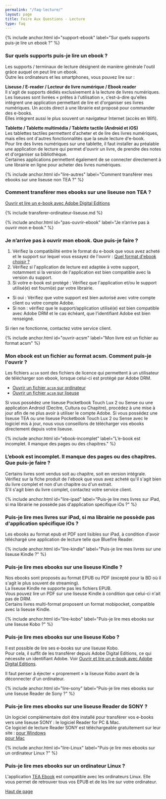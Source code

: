 ```yaml
---
permalink: "/faq-lecture/"
layout: page
title: Foire Aux Questions - Lecture
type: faq
---
```


{% include anchor.html id="support-ebook" label="Sur quels supports puis-je lire un ebook ?" %}

### Sur quels supports puis-je lire un ebook ?

Les supports / terminaux de lecture désignent de manière générale l'outil grâce auquel on peut lire un ebook.  
Outre les ordinateurs et les smartphones, vous pouvez lire sur :

**Liseuse / E-reader / Lecteur de livre numérique / Ebook reader**  
Il s'agit de supports dédiés exclusivement à la lecture de livres numériques. Les liseuses sont livrées « prêtes à l'utilisation », c’est-à-dire qu'elles intègrent une application permettant de lire et d'organiser ses livres numériques. Un accès direct à une librairie est proposé pour commander des e-books.  
Elles intègrent aussi le plus souvent un navigateur Internet (accès en Wifi).

**Tablette / Tablette multimédia / Tablette tactile (Android et iOS)**  
Les tablettes tactiles permettent d'acheter et de lire des livres numériques, mais elles ont d'autres fonctionnalités que la seule lecture d'e-book.  
Pour lire des livres numériques sur une tablette, il faut installer au préalable une application de lecture qui permet d'ouvrir un livre, de prendre des notes et d'organiser sa bibliothèque.  
Certaines applications permettent également de se connecter directement à une librairie en ligne pour acheter des livres numériques.

{% include anchor.html id="lire-autres" label="Comment transférer mes ebooks sur une liseuse non TEA ?" %}

### Comment transférer mes ebooks sur une liseuse non TEA ?

[Ouvrir et lire un e-book avec Adobe Digital Editions](/ade/#installer-adobe-digital-editions)

{% include transferer-ordinateur-liseuse.md %}

{% include anchor.html id="pas-ouvrir-ebook" label="Je n’arrive pas à ouvrir mon e-book." %}

### Je n’arrive pas à ouvrir mon ebook. Que puis-je faire ?

1. Vérifiez la compatibilité entre le format du e-book que vous avez acheté et le support sur lequel vous essayez de l'ouvrir : [Quel format d'ebook choisir ?](/faq-achat/#format-ebook)
2. Vérifiez si l'application de lecture est adaptée à votre support, notamment si la version de l'application est bien compatible avec la version du support.
3. Si votre e-book est protégé :
Vérifiez que l'application et/ou le support utilisé(e) est fourni(e) par votre librairie.
  * Si oui : Vérifiez que votre support est bien autorisé avec votre compte client ou votre compte Adobe.
  * Si non : vérifiez que le support/application utilisé(e) est bien compatible avec Adobe DRM et le cas échéant, que l'identifiant Adobe est bien renseigné.

Si rien ne fonctionne, contactez votre service client.

{% include anchor.html id="ouvrir-acsm" label="Mon livre est un fichier au format acsm" %}

### Mon ebook est un fichier au format acsm. Comment puis-je l'ouvrir ?

Les fichiers `acsm` sont des fichiers de licence qui permettent à un utilisateur de télécharger son ebook, lorsque celui-ci est protégé par Adobe DRM.

* [Ouvrir un fichier `acsm` sur ordinateur](/tea-ebook/#utiliser-ade)
* [Ouvrir un fichier `acsm` sur liseuse](/liseuseBasic/#tranferer-basic2)

<div class="warningtip"><p>Si vous possédez une liseuse Pocketbook Touch Lux 2 ou Sense ou une application Android (Decitre, Cultura ou Chapitre), procédez à une mise à jour afin de ne plus avoir à utiliser le compte Adobe. Si vous possédez une liseuse TEA ou une liseuse Pocketbook Touch Lux 2 ou Sense avec le logiciel mis à jour, nous vous conseillons de télécharger vos ebooks directement depuis votre liseuse.</p></div>

{% include anchor.html id="ebook-incomplet" label="L’e-book est incomplet. Il manque des pages ou des chapitres." %}

### L’ebook est incomplet. Il manque des pages ou des chapitres. Que puis-je faire ?

Certains livres sont vendus soit au chapitre, soit en version intégrale.
Vérifiez sur la fiche produit de l'ebook que vous avez acheté qu'il s'agit bien du livre complet et non d'un chapitre ou d'un extrait.  
S'il s'agit bien du livre complet, contactez votre service client.

{% include anchor.html id="lire-ipad" label="Puis-je lire mes livres sur iPad, si ma librairie ne possède pas d'application spécifique iOs ?" %}

### Puis-je lire mes livres sur iPad, si ma librairie ne possède pas d'application spécifique iOs ?

Les ebooks au format epub et PDF sont lisibles sur iPad, à condition d'avoir téléchargé une application de lecture telle que Bluefire Reader.

{% include anchor.html id="lire-kindle" label="Puis-je lire mes livres sur une liseuse Kindle ?" %}

### Puis-je lire mes ebooks sur une liseuse Kindle ?

Nos ebooks sont proposés au format EPUB ou PDF (excepté pour la BD où il s'agit le plus souvent de streaming).  
La liseuse Kindle ne supporte pas les fichiers EPUB.  
Vous pouvez lire un PDF sur une liseuse Kindle à condition que celui-ci n'ait pas de DRM.  
Certains livres multi-format proposent un format mobipocket, compatible avec la liseuse Kindle.

{% include anchor.html id="lire-kobo" label="Puis-je lire mes ebooks sur une liseuse Kobo ?" %}

### Puis-je lire mes ebooks sur une liseuse Kobo ?

Il est possible de lire ses e-books sur une liseuse Kobo.  
Pour cela, il suffit de les transférer depuis Adobe Digital Editions, ce qui nécessite un identifiant Adobe.
Voir [Ouvrir et lire un e-book avec Adobe Digital Editions](/ade/#installer-adobe-digital-editions).

<div class="warningtip"><p>Il faut penser à éjecter « proprement » la liseuse Kobo avant de la déconnecter d'un ordinateur.</p></div>

{% include anchor.html id="lire-sony" label="Puis-je lire mes ebooks sur une liseuse Reader de Sony ?" %}

### Puis-je lire mes ebooks sur une liseuse Reader de SONY ?

Un logiciel complémentaire doit être installé pour transférer vos e-books vers une liseuse SONY : le logiciel Reader for PC & Mac.  
Ce logiciel de lecture Reader SONY est téléchargeable gratuitement sur leur site :
[pour Windows](https://www.sony.fr/electronics/support/downloads/Z0005571)  
[pour Mac](https://www.sony.fr/electronics/support/downloads/Z0005570)

{% include anchor.html id="lire-Linux" label="Puis-je lire mes ebooks sur un ordinateur Linux ?" %}

### Puis-je lire mes ebooks sur un ordinateur Linux ?

L'application [TEA Ebook](https://app.tea-ebook.com/) est compatible avec les ordinateurs Linux. 
Elle vous permet de retrouver tous vos EPUB et de les lire sur votre ordinateur.

<p class="pull-right"><a href="#"><span class="glyphicon glyphicon-chevron-up" aria-hidden="true"></span> Haut de page</a></p>
